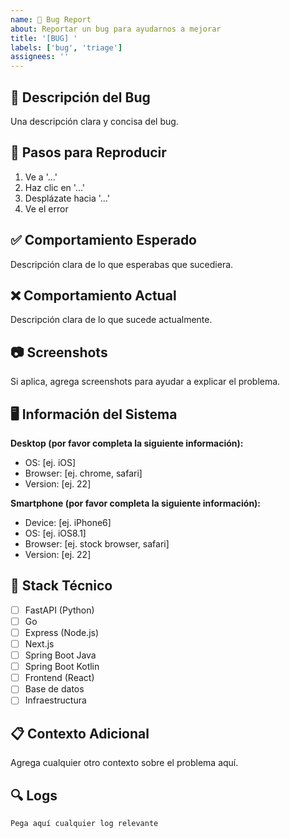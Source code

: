 ```yaml
---
name: 🐛 Bug Report
about: Reportar un bug para ayudarnos a mejorar
title: '[BUG] '
labels: ['bug', 'triage']
assignees: ''
---
```


## 🐛 Descripción del Bug

Una descripción clara y concisa del bug.

## 🔄 Pasos para Reproducir

1. Ve a '...'
2. Haz clic en '...'
3. Desplázate hacia '...'
4. Ve el error

## ✅ Comportamiento Esperado

Descripción clara de lo que esperabas que sucediera.

## ❌ Comportamiento Actual

Descripción clara de lo que sucede actualmente.

## 📷 Screenshots

Si aplica, agrega screenshots para ayudar a explicar el problema.

## 🖥️ Información del Sistema

**Desktop (por favor completa la siguiente información):**

- OS: [ej. iOS]
- Browser: [ej. chrome, safari]
- Version: [ej. 22]

**Smartphone (por favor completa la siguiente información):**

- Device: [ej. iPhone6]
- OS: [ej. iOS8.1]
- Browser: [ej. stock browser, safari]
- Version: [ej. 22]

## 🔧 Stack Técnico

- [ ] FastAPI (Python)
- [ ] Go
- [ ] Express (Node.js)
- [ ] Next.js
- [ ] Spring Boot Java
- [ ] Spring Boot Kotlin
- [ ] Frontend (React)
- [ ] Base de datos
- [ ] Infraestructura

## 📋 Contexto Adicional

Agrega cualquier otro contexto sobre el problema aquí.

## 🔍 Logs

```
Pega aquí cualquier log relevante
```
